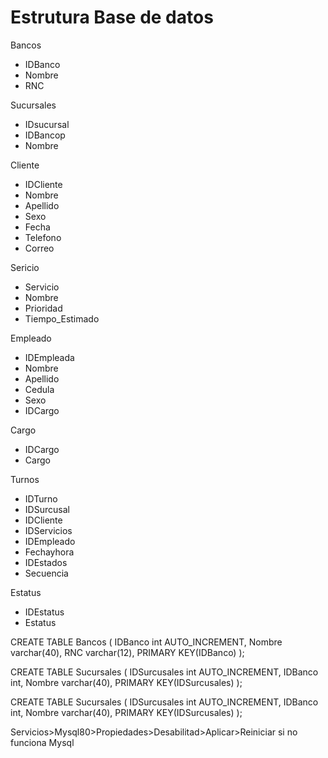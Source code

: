 # Estrutura Base de datos
Bancos
- IDBanco
- Nombre
- RNC

Sucursales
- IDsucursal
- IDBancop
- Nombre

Cliente
- IDCliente
- Nombre
- Apellido
- Sexo
- Fecha
- Telefono
- Correo

Sericio
- Servicio
- Nombre
- Prioridad
- Tiempo_Estimado

Empleado
- IDEmpleada
- Nombre
- Apellido
- Cedula
- Sexo
- IDCargo

Cargo
- IDCargo
- Cargo

Turnos
- IDTurno
- IDSurcusal
- IDCliente
- IDServicios
- IDEmpleado
- Fechayhora
- IDEstados
- Secuencia

Estatus
- IDEstatus
- Estatus

CREATE TABLE Bancos (
    IDBanco int AUTO_INCREMENT,
    Nombre varchar(40),
    RNC varchar(12),
    PRIMARY KEY(IDBanco)
);

CREATE TABLE Sucursales (
    IDSurcusales int AUTO_INCREMENT,
    IDBanco int,
    Nombre varchar(40),
    PRIMARY KEY(IDSurcusales)
);

CREATE TABLE Sucursales (
    IDSurcusales int AUTO_INCREMENT,
    IDBanco int,
    Nombre varchar(40),
    PRIMARY KEY(IDSurcusales)
);

Servicios>Mysql80>Propiedades>Desabilitad>Aplicar>Reiniciar si no funciona Mysql

